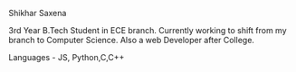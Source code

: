 Shikhar Saxena

3rd Year B.Tech Student in ECE branch. Currently working to shift from my branch to Computer Science.
Also a web Developer after College.

Languages - JS, Python,C,C++